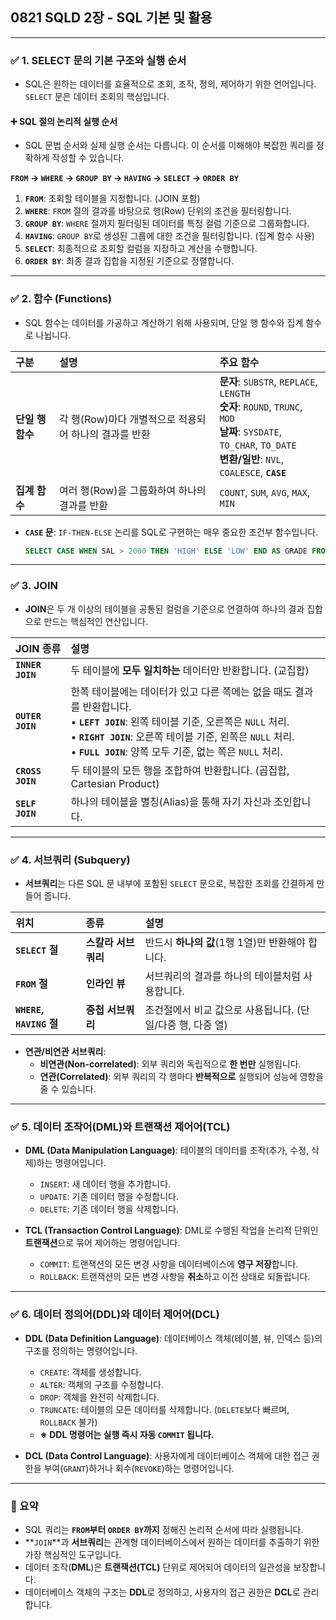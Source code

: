## 0821 SQLD 2장 - SQL 기본 및 활용

---

### ✅ 1. SELECT 문의 기본 구조와 실행 순서

*   SQL은 원하는 데이터를 효율적으로 조회, 조작, 정의, 제어하기 위한 언어입니다. `SELECT` 문은 데이터 조회의 핵심입니다.

#### ➕ SQL 절의 논리적 실행 순서

*   SQL 문법 순서와 실제 실행 순서는 다릅니다. 이 순서를 이해해야 복잡한 쿼리를 정확하게 작성할 수 있습니다.

**`FROM` → `WHERE` → `GROUP BY` → `HAVING` → `SELECT` → `ORDER BY`**

1.  **`FROM`**: 조회할 테이블을 지정합니다. (JOIN 포함)
2.  **`WHERE`**: `FROM` 절의 결과를 바탕으로 행(Row) 단위의 조건을 필터링합니다.
3.  **`GROUP BY`**: `WHERE` 절까지 필터링된 데이터를 특정 컬럼 기준으로 그룹화합니다.
4.  **`HAVING`**: `GROUP BY`로 생성된 그룹에 대한 조건을 필터링합니다. (집계 함수 사용)
5.  **`SELECT`**: 최종적으로 조회할 컬럼을 지정하고 계산을 수행합니다.
6.  **`ORDER BY`**: 최종 결과 집합을 지정된 기준으로 정렬합니다.

---

### ✅ 2. 함수 (Functions)

*   SQL 함수는 데이터를 가공하고 계산하기 위해 사용되며, 단일 행 함수와 집계 함수로 나뉩니다.

| 구분 | 설명 | 주요 함수 |
| :--- | :--- | :--- |
| **단일 행 함수** | 각 행(Row)마다 개별적으로 적용되어 하나의 결과를 반환 | **문자**: `SUBSTR`, `REPLACE`, `LENGTH`<br>**숫자**: `ROUND`, `TRUNC`, `MOD`<br>**날짜**: `SYSDATE`, `TO_CHAR`, `TO_DATE`<br>**변환/일반**: `NVL`, `COALESCE`, **`CASE`** |
| **집계 함수** | 여러 행(Row)을 그룹화하여 하나의 결과를 반환 | `COUNT`, `SUM`, `AVG`, `MAX`, `MIN` |

*   **`CASE` 문**: `IF-THEN-ELSE` 논리를 SQL로 구현하는 매우 중요한 조건부 함수입니다.
    ```sql
    SELECT CASE WHEN SAL > 2000 THEN 'HIGH' ELSE 'LOW' END AS GRADE FROM EMP;
    ```

---

### ✅ 3. JOIN

*   **JOIN**은 두 개 이상의 테이블을 공통된 컬럼을 기준으로 연결하여 하나의 결과 집합으로 만드는 핵심적인 연산입니다.

| JOIN 종류 | 설명 |
| :--- | :--- |
| **`INNER JOIN`** | 두 테이블에 **모두 일치하는** 데이터만 반환합니다. (교집합) |
| **`OUTER JOIN`** | 한쪽 테이블에는 데이터가 있고 다른 쪽에는 없을 때도 결과를 반환합니다.<br>• **`LEFT JOIN`**: 왼쪽 테이블 기준, 오른쪽은 `NULL` 처리.<br>• **`RIGHT JOIN`**: 오른쪽 테이블 기준, 왼쪽은 `NULL` 처리.<br>• **`FULL JOIN`**: 양쪽 모두 기준, 없는 쪽은 `NULL` 처리. |
| **`CROSS JOIN`** | 두 테이블의 모든 행을 조합하여 반환합니다. (곱집합, Cartesian Product) |
| **`SELF JOIN`** | 하나의 테이블을 별칭(Alias)을 통해 자기 자신과 조인합니다. |

---

### ✅ 4. 서브쿼리 (Subquery)

*   **서브쿼리**는 다른 SQL 문 내부에 포함된 `SELECT` 문으로, 복잡한 조회를 간결하게 만들어 줍니다.

| 위치 | 종류 | 설명 |
| :--- | :--- | :--- |
| **`SELECT` 절** | **스칼라 서브쿼리** | 반드시 **하나의 값**(1행 1열)만 반환해야 합니다. |
| **`FROM` 절** | **인라인 뷰** | 서브쿼리의 결과를 하나의 테이블처럼 사용합니다. |
| **`WHERE`, `HAVING` 절** | **중첩 서브쿼리** | 조건절에서 비교 값으로 사용됩니다. (단일/다중 행, 다중 열) |

*   **연관/비연관 서브쿼리**:
    *   **비연관(Non-correlated)**: 외부 쿼리와 독립적으로 **한 번만** 실행됩니다.
    *   **연관(Correlated)**: 외부 쿼리의 각 행마다 **반복적으로** 실행되어 성능에 영향을 줄 수 있습니다.

---

### ✅ 5. 데이터 조작어(DML)와 트랜잭션 제어어(TCL)

*   **DML (Data Manipulation Language)**: 테이블의 데이터를 조작(추가, 수정, 삭제)하는 명령어입니다.
    *   `INSERT`: 새 데이터 행을 추가합니다.
    *   `UPDATE`: 기존 데이터 행을 수정합니다.
    *   `DELETE`: 기존 데이터 행을 삭제합니다.

*   **TCL (Transaction Control Language)**: DML로 수행된 작업을 논리적 단위인 **트랜잭션**으로 묶어 제어하는 명령어입니다.
    *   `COMMIT`: 트랜잭션의 모든 변경 사항을 데이터베이스에 **영구 저장**합니다.
    *   `ROLLBACK`: 트랜잭션의 모든 변경 사항을 **취소**하고 이전 상태로 되돌립니다.

---

### ✅ 6. 데이터 정의어(DDL)와 데이터 제어어(DCL)

*   **DDL (Data Definition Language)**: 데이터베이스 객체(테이블, 뷰, 인덱스 등)의 구조를 정의하는 명령어입니다.
    *   `CREATE`: 객체를 생성합니다.
    *   `ALTER`: 객체의 구조를 수정합니다.
    *   `DROP`: 객체를 완전히 삭제합니다.
    *   `TRUNCATE`: 테이블의 모든 데이터를 삭제합니다. (`DELETE`보다 빠르며, `ROLLBACK` 불가)
    *   **※ DDL 명령어는 실행 즉시 자동 `COMMIT` 됩니다.**

*   **DCL (Data Control Language)**: 사용자에게 데이터베이스 객체에 대한 접근 권한을 부여(`GRANT`)하거나 회수(`REVOKE`)하는 명령어입니다.

---

### 📌 요약

*   SQL 쿼리는 **`FROM`부터 `ORDER BY`까지** 정해진 논리적 순서에 따라 실행됩니다.
*   **`JOIN`**과 **서브쿼리**는 관계형 데이터베이스에서 원하는 데이터를 추출하기 위한 가장 핵심적인 도구입니다.
*   데이터 조작(**DML**)은 **트랜잭션(TCL)** 단위로 제어되어 데이터의 일관성을 보장합니다.
*   데이터베이스 객체의 구조는 **DDL**로 정의하고, 사용자의 접근 권한은 **DCL**로 관리합니다.